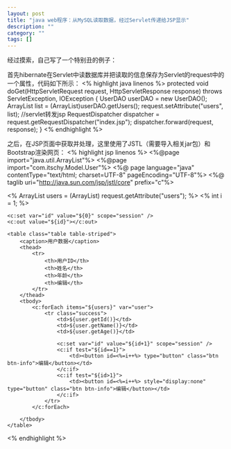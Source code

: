 ```yaml
---
layout: post
title: "java web程序：从MySQL读取数据，经过Servlet传递给JSP显示"
description: ""
category: ""
tags: []
---
```

经过摸索，自己写了一个特别丑的例子：

首先hibernate在Servlet中读数据库并把读取的信息保存为Servlet的request中的一个属性，代码如下所示：
<% highlight java linenos %>
	protected void doGet(HttpServletRequest request, HttpServletResponse response) throws ServletException, IOException {
		UserDAO userDAO = new UserDAO();
		ArrayList<User> list = (ArrayList<User>)userDAO.getUsers();
		request.setAttribute("users", list);
		//servlet转发jsp
		RequestDispatcher dispatcher = request.getRequestDispatcher("index.jsp");
        dispatcher.forward(request, response);
	}
<% endhighlight %>

之后，在JSP页面中获取并处理，这里使用了JSTL（需要导入相关jar包）和Bootstrap渲染网页：
<% highlight jsp linenos %>
<%@page import="java.util.ArrayList"%>
<%@page import="com.itschy.Model.User"%>
<%@ page language="java" contentType="text/html; charset=UTF-8"
	pageEncoding="UTF-8"%>
<%@ taglib uri="http://java.sun.com/jsp/jstl/core" prefix="c"%>
<!DOCTYPE html PUBLIC "-//W3C//DTD HTML 4.01 Transitional//EN" "http://www.w3.org/TR/html4/loose.dtd">
<html>

<head>
<meta http-equiv="Content-Type" content="text/html; charset=UTF-8">
<title>Home</title>

<script type="text/javascript">
	var d = document.getElementById("1");
	function setProperty() {
		d.style.hidden = true;
	}
</script>

<link rel="stylesheet"
	href="https://cdn.bootcss.com/bootstrap/3.3.7/css/bootstrap.min.css">
<script src="https://cdn.bootcss.com/jquery/2.1.1/jquery.min.js"></script>
<script
	src="https://cdn.bootcss.com/bootstrap/3.3.7/js/bootstrap.min.js"></script>
<link rel="shortcut icon"
	href="https://ss1.baidu.com/6ONXsjip0QIZ8tyhnq/it/u=1406213086,1196538402&fm=58"
	type="image/x-icon" />



</head>
<body>
	<%
		ArrayList<User> users = (ArrayList<User>) request.getAttribute("users");
	%>
	<%
		int i = 1;
	%>

	<c:set var="id" value="${0}" scope="session" />
	<c:out value="${id}"></c:out>

	<table class="table table-striped">
		<caption>用户数据</caption>
		<thead>
			<tr>
				<th>用户ID</th>
				<th>姓名</th>
				<th>年龄</th>
				<th>编辑</th>
			</tr>
		</thead>
		<tbody>
			<c:forEach items="${users}" var="user">
				<tr class="success">
					<td>${user.getId()}</td>
					<td>${user.getName()}</td>
					<td>${user.getAge()}</td>

					<c:set var="id" value="${id+1}" scope="session" />
 					<c:if test="${id==1}">
						<td><button id=<%=i++%> type="button" class="btn btn-info">编辑</button></td>
					</c:if>
					<c:if test="${id>1}">
						<td><button id=<%=i++%> style="display:none" type="button" class="btn btn-info">编辑</button></td>
					</c:if>
				</tr>
			</c:forEach>

		</tbody>
	</table>

</body>
</html>
<% endhighlight %>
